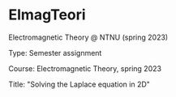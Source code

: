 # ElmagTeori
Electromagnetic Theory @ NTNU (spring 2023)

Type: Semester assignment 

Course: Electromagnetic Theory, spring 2023

Title: "Solving the Laplace equation in 2D"

